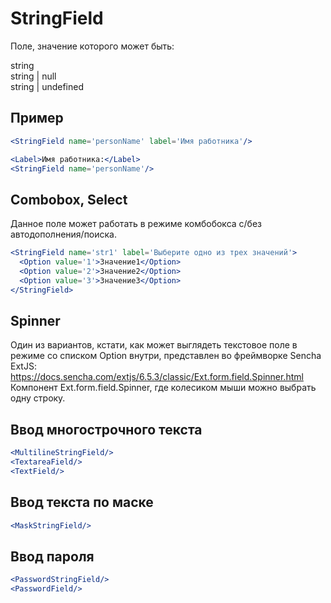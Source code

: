 StringField
===========

Поле, значение которого может быть:

string  
string | null  
string | undefined  

Пример
------

```jsx
<StringField name='personName' label='Имя работника'/>
```

```jsx
<Label>Имя работника:</Label>
<StringField name='personName'/>
```

Combobox, Select
----------------

Данное поле может работать в режиме комбобокса с/без автодополнения/поиска.

```jsx
<StringField name='str1' label='Выберите одно из трех значений'>
  <Option value='1'>Значение1</Option>
  <Option value='2'>Значение2</Option>
  <Option value='3'>Значение3</Option>
</StringField>
```

Spinner
-------

Один из вариантов, кстати, как может выглядеть текстовое поле в режиме со списком Option внутри, представлен
во фреймворке Sencha ExtJS: https://docs.sencha.com/extjs/6.5.3/classic/Ext.form.field.Spinner.html
Компонент Ext.form.field.Spinner, где колесиком мыши можно выбрать одну строку.

Ввод многострочного текста
--------------------------

```jsx
<MultilineStringField/>
<TextareaField/>
<TextField/>
```

Ввод текста по маске
--------------------

```jsx
<MaskStringField/>
```

Ввод пароля
-----------

```jsx
<PasswordStringField/>
<PasswordField/>
```

